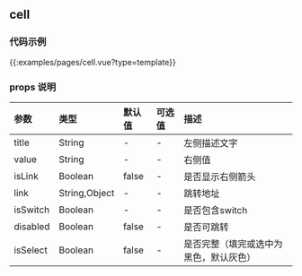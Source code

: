 
## cell

### 代码示例

{{:examples/pages/cell.vue?type=template}}

### props 说明

| 参数      |类型| 默认值    | 可选值|描述    | 
|:-------- | :--------|:--------  |:--------|:---------|    
| title |String| -  |-| 左侧描述文字 |   
| value |String| -  |-| 右侧值 |   
| isLink |Boolean| false|-| 是否显示右侧箭头 |   
| link |String,Object| -|-| 跳转地址 |   
| isSwitch |Boolean| -|-| 是否包含switch |   
| disabled |Boolean| false|-| 是否可跳转 |   
| isSelect |Boolean| false|-| 是否完整（填完或选中为黑色，默认灰色） |   

